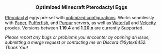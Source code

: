 <h3 align="center">Optimized Minecraft Pterodactyl Eggs</h3>

[Pterodactyl](https://pterodactyl.io/) eggs pre-set with [optimized configurations](https://github.com/SytexMC/Minecraft-Server-Optimization/wiki). Works seamlessly with [Paper](https://papermc.io/), [Pufferfish](https://pufferfish.host/downloads), and [Purpur](https://purpurmc.org/) servers, as well as [Waterfall](https://papermc.io/downloads/waterfall) and [Velocity](https://papermc.io/downloads/velocity) proxies. Versions between **1.19.4** and **1.20.x** are currently Supported.

*Please report any bugs or problems you encounter by opening an issue, submitting a merge request or contacting me on Discord @Sytex6452. Thank You!*
